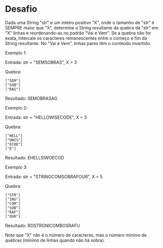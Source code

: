# Desafio

Dada uma String "str" e um inteiro positivo "X", onde o tamanho de "str" é SEMPRE maior que "X", determine a String resultante da quebra da "str" em "X" linhas e reordenando-as no padrão "Vai e Vem". Se a quebra não for exata, intercale os caracteres remanescentes entre o começo e fim da String resultante. No "Vai e Vem", linhas pares têm o conteúdo invertido.

Exemplo 1:

Entrada: str = "SEMSOBRAS", X = 3

Quebra:

```
["SEM"]
["SOB"]
["RAS"]
```
Resultado: SEMOBRASAG

Exemplo 2:

Entrada: str = "HELLOWISECODE", X = 3

Quebra:

```
["HELL"]
["OWIS"]
["ECOD"]
["E"]
```
Resultado: EHELLSIWOECOD

Exemplo 3:

Entrada: str = "STRINGCOMSOBRAFOUR", X = 5

Quebra:

```
["STR"]
["ING"]
["COM"]
["SOB"]
["RAF"]
["OUR"]
```
Resultado: ROSTRGNICOMBOSRAFU

Note que "X" não é o número de caracteres, mas o número mínimo de quebras (mínimo de linhas quando não há sobra).